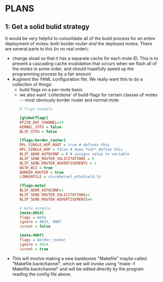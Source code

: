 # PLANS

## 1: Get a solid bulid strategy

It would be very helpful to consolidate all of the build process for an entire
deployment of motes: both border router *and* the deployed motes. There are several parts
to this (in no real order):

- change sload so that it has a separate cache for each mote ID. This is to
  prevent a cascading cache invalidation that occurs when we flash all of the
  motes in some order, and should hopefully speed up the programming process by
  a fair amount
- Augment the YAML configuration file. We really want this to do a collection of things:
    - build flags on a per-mote basis
    - we also want 'collections' of build-flags for certain classes of motes -- most obviously border router and normal mote
        ```cfg
        # flags example

        [globalflags]
        RF230_DEF_CHANNEL=24
        KERNEL_STFU = false
        BLIP_STFU = false

        [flags:border_router]
        RPL_SINGLE_HOP_ROOT = true # defines this
        RPL_SINGLE_HOP = false # does *not* define this
        BLIP_ADDR_AUTOCONF = 0 # assigns value to variable
        BLIP_SEND_ROUTER_SOLICITATIONS = 0
        BLIP_SEND_ROUTER_ADVERTISEMENTS = 1
        WITH_WIZ = true
        BORDER_ROUTER = true
        LINKERFILE = stormkernel_ethshield.ld

        [flags:mote]
        BLIP_ADDR_AUTOCONF=1
        BLIP_SEND_ROUTER_SOLICITATIONS=1
        BLIP_SEND_ROUTER_ADVERTISEMENTS=0

        # mote example
        [mote:4014]
        flags = mote
        ignore = 4015, 400f
        isroot = false

        [mote:400f]
        flags = border_router
        ignore = 4014
        isroot = true
        ```
- This will involve making a new barebones "Makefile" maybe called "Makefile.backchannel", which we will invoke using "make -f Makefile.backchannel"
  and will be edited directly by the program reading the config file above.
